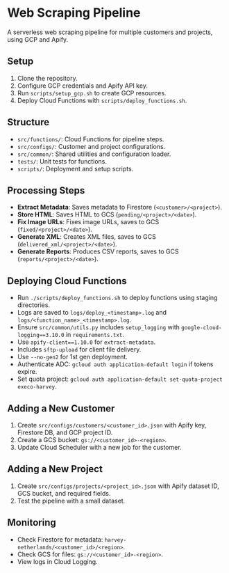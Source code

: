 # Web Scraping Pipeline
A serverless web scraping pipeline for multiple customers and projects, using GCP and Apify.

## Setup
1. Clone the repository.
2. Configure GCP credentials and Apify API key.
3. Run `scripts/setup_gcp.sh` to create GCP resources.
4. Deploy Cloud Functions with `scripts/deploy_functions.sh`.

## Structure
- `src/functions/`: Cloud Functions for pipeline steps.
- `src/configs/`: Customer and project configurations.
- `src/common/`: Shared utilities and configuration loader.
- `tests/`: Unit tests for functions.
- `scripts/`: Deployment and setup scripts.

## Processing Steps
- **Extract Metadata**: Saves metadata to Firestore (`<customer>/<project>`).
- **Store HTML**: Saves HTML to GCS (`pending/<project>/<date>`).
- **Fix Image URLs**: Fixes image URLs, saves to GCS (`fixed/<project>/<date>`).
- **Generate XML**: Creates XML files, saves to GCS (`delivered_xml/<project>/<date>`).
- **Generate Reports**: Produces CSV reports, saves to GCS (`reports/<project>/<date>`).

## Deploying Cloud Functions
- Run `./scripts/deploy_functions.sh` to deploy functions using staging directories.
- Logs are saved to `logs/deploy_<timestamp>.log` and `logs/<function_name>_<timestamp>.log`.
- Ensure `src/common/utils.py` includes `setup_logging` with `google-cloud-logging==3.10.0` in `requirements.txt`.
- Use `apify-client==1.10.0` for `extract-metadata`.
- Includes `sftp-upload` for client file delivery.
- Use `--no-gen2` for 1st gen deployment.
- Authenticate ADC: `gcloud auth application-default login` if tokens expire.
- Set quota project: `gcloud auth application-default set-quota-project execo-harvey`.

## Adding a New Customer
1. Create `src/configs/customers/<customer_id>.json` with Apify key, Firestore DB, and GCP project ID.
2. Create a GCS bucket: `gs://<customer_id>-<region>`.
3. Update Cloud Scheduler with a new job for the customer.

## Adding a New Project
1. Create `src/configs/projects/<project_id>.json` with Apify dataset ID, GCS bucket, and required fields.
2. Test the pipeline with a small dataset.

## Monitoring
- Check Firestore for metadata: `harvey-netherlands/<customer_id>/<region>`.
- Check GCS for files: `gs://<customer_id>-<region>`.
- View logs in Cloud Logging.